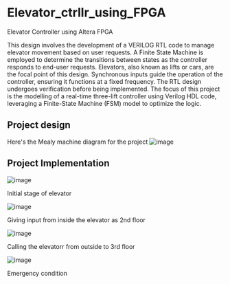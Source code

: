 # Elevator_ctrllr_using_FPGA
Elevator Controller using Altera FPGA

This design involves the development of a VERILOG RTL code to manage elevator movement based on user requests. A Finite State Machine is employed to determine the transitions between states as the controller responds to end-user requests. Elevators, also known as lifts or cars, are the focal point of this design. Synchronous inputs guide the operation of the controller, ensuring it functions at a fixed frequency. The RTL design undergoes verification before being implemented. The focus of this project is the modelling of a real-time three-lift controller using Verilog HDL code, leveraging a Finite-State Machine (FSM) model to optimize the logic.

## Project design
Here's the Mealy machine diagram for the project
![image](https://github.com/user-attachments/assets/fbfd57ff-daf9-4d9d-a721-2723974ce8dc)


## Project Implementation

![image](https://github.com/user-attachments/assets/50497165-34b9-481a-b9e5-5677526d760d)

Initial stage of elevator

![image](https://github.com/user-attachments/assets/4860eb3e-db55-4a74-bf09-c69ed7ebe0dc)

Giving input from inside the elevator as 2nd floor

![image](https://github.com/user-attachments/assets/029bd16f-c125-470e-ad2a-fcb89ebe35d7)

Calling the elevatorr from outside to 3rd floor

![image](https://github.com/user-attachments/assets/0ee16334-8faa-48fa-8cfa-f010fe64c696)

Emergency condition
